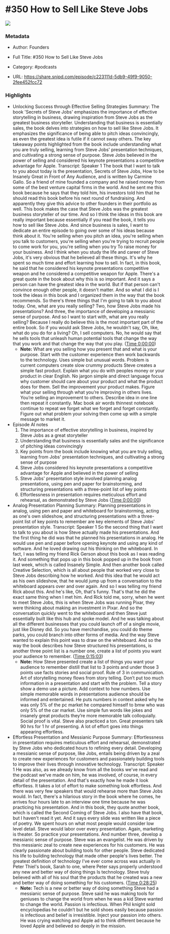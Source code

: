# #350 How to Sell Like Steve Jobs

![](https://wsrv.nl/?url=https%3A%2F%2Fimage.simplecastcdn.com%2Fimages%2F57933a1d-c5a9-4040-9aca-e766ae2ec0eb%2F721c2dd0-f766-4405-a701-dcd9179d4a5b%2F3000x3000%2F1495013501artwork.jpg%3Faid%3Drss_feed&w=100&h=100)

### Metadata

- Author: Founders
- Full Title: #350 How to Sell Like Steve Jobs
- Category: #podcasts



- URL: https://share.snipd.com/episode/c223111d-5db9-49f9-9050-2fee452fcc72

### Highlights

- Unlocking Success through Effective Selling Strategies
  Summary:
  The book 'Secrets of Steve Jobs' emphasizes the importance of effective storytelling in business, drawing inspiration from Steve Jobs as the greatest business storyteller.
  Understanding that business is essentially sales, the book delves into strategies on how to sell like Steve Jobs. It emphasizes the significance of being able to pitch ideas convincingly, as even the greatest idea is futile if it cannot sway others.
  The key takeaway points highlighted from the book include understanding what you are truly selling, learning from Steve Jobs' presentation techniques, and cultivating a strong sense of purpose.
  Steve Jobs believed in the power of selling and considered his keynote presentations a competitive advantage for Apple.
  Transcript:
  Speaker 1
  The book that I want to talk to you about today is the presentation, Secrets of Steve Jobs, How to be Insanely Great in Front of Any Audience, and is written by Carmine Gallo. So a friend of mine founded a company and he raised money from some of the best venture capital firms in the world. And he sent me this book because he says that they told him, his investors told him that he should read this book before his next round of fundraising. And apparently they give this advice to other founders in their portfolio as well. This book makes the case that Steve Jobs was the greatest business storyteller of our time. And so I think the ideas in this book are really important because essentially if you read the book, it tells you how to sell like Steve Jobs. And since business is sales, I want to dedicate an entire episode to going over some of his ideas because think about it. You're selling when you pitch an idea, you're selling when you talk to customers, you're selling when you're trying to recruit people to come work for you, you're selling when you try To raise money for your business. And I think when you study the life and career of Steve Jobs, it's very obvious that he believed all these things. It's why he spent so much time and effort learning how to sell. In fact, in this book, he said that he considered his keynote presentations competitive weapon and he considered a competitive weapon for Apple. There's a great quote in the book about why this is so important. And it says a person can have the greatest idea in the world. But if that person can't convince enough other people, it doesn't matter. And so what I did is I took the ideas in this book and I organized them in the way that the book recommends. So there's three things that I'm going to talk to you about today. One, what are you really selling? Two, how Steve Jobs made his presentations? And three, the importance of developing a messianic sense of purpose. And so I want to start with, what are you really selling? Because I really do believe this is the most important part of the entire book. So if you would ask Steve Jobs, he wouldn't say, Oh, like, what do you do for a living? Oh, I sell computers. No, he would say that he sells tools that unleash human potential tools that change the way that you work and that change the way that you play. ([Time 0:00:00](https://share.snipd.com/snip/34737413-2fdc-4366-a260-e27e8c3bd7cc))
    - **Note:** What are you selling how you present that and what is your purpose. Start with the customer experience then work backwards to the technology. Uses simple but unusual words. Problem is current computers create slow crummy products Steve creates a simple fast product. Explain what you do with peoples money or your product in clear English. No jargon simple and direct language focus why customer should care about your product and what the product does for them. Sell the improvement your product makes. Figure what your selling through what you’re improving in others lives. You’re selling an improvement to others. Describe idea in one line then repeat it constantly. Mac book air words thinnest notebook continue to repeat we forget what we forget and forget constantly. Figure out what problem your solving then come up with a simple message to market it.
- Episode AI notes
  1. The importance of effective storytelling in business, inspired by Steve Jobs as a great storyteller
  2. Understanding that business is essentially sales and the significance of pitching ideas convincingly
  3. Key points from the book include knowing what you are truly selling, learning from Jobs' presentation techniques, and cultivating a strong sense of purpose
  4. Steve Jobs considered his keynote presentations a competitive advantage for Apple and believed in the power of selling
  5. Steve Jobs' presentation style involved planning analog presentations, using pen and paper for brainstorming, and structuring presentations with a three-point list of key points
  6. Effortlessness in presentation requires meticulous effort and rehearsal, as demonstrated by Steve Jobs ([Time 0:00:00](https://share.snipd.com/episode-takeaways/5d5865da-0364-4dd3-a530-ccd39f19f65b))
- Analog Presentation Planning
  Summary:
  Planning presentations in analog, using pen and paper and whiteboard for brainstorming, acting as one's own slideshow, and structuring presentations with a three-point list of key points to remember are key elements of Steve Jobs' presentation style.
  Transcript:
  Speaker 1
  So the second thing that I want to talk to you about is how Steve actually made his presentations. And the first thing he did was that he planned his presentations in analog. He would use pen and paper before opening keynote and using any kind of software. And he loved drawing out his thinking on the whiteboard. In fact, I was telling my friend Rick Gerson about this book as I was reading it. And something that pops up in this book popped up in the book from last week, which is called Insanely Simple. And then another book called Creative Selection, which is all about people that worked very close to Steve Jobs describing how he worked. And this idea that he would act as his own slideshow, that he would jump up from a conversation to the whiteboard appears over and over again. And so I was telling my friend Rick about this. And he's like, Oh, that's funny. That's that he did the exact same thing when I met him. And Rick told me, sorry, when he went to meet Steve Jobs, this is when Steve Jobs was running Pixar, they were thinking about making an investment in Pixar. And so the conversation quickly went to the whiteboard and then Steve just essentially built like this hub and spoke model. And he was talking about all the different businesses that you could launch off of a single movie, just like Disney did. So you have merchandise, you could do theme parks, you could branch into other forms of media. And the way Steve wanted to explain this point was to draw on the whiteboard. And so the way the book describes how Steve structured his presentations, is another three point list is a number one, create a list of points you want your audience to remember. ([Time 0:15:03](https://share.snipd.com/snip/ee387de8-3216-4f77-b1aa-9d3dcf5180a1))
    - **Note:** How Steve presented create a list of things you want your audience to remember distill that list to 3 points and under those 3 points use facts stories and social proof. Rule of 3 in communication. Art of storytelling money flows from story telling. Don’t put too much information in a presentation and start with the problem. Tell a story show a demo use a picture. Add context to how numbers. Use simple memorable words in presentations audience should be informed and entertained. He puts numbers in context asked why he was only 5% of the pc market he compared himself to bmw who was only 5% of the car market. Use simple fun words like jokes and insanely great products they’re more memorable talk colloquially. Social proof is vital. Steve also practiced a ton. Great presenters talk 90 hrs for 1 hr of presenting. A lot of effort goes into things appearing effortless.
- Effortless Presentation and Messianic Purpose
  Summary:
  Effortlessness in presentation requires meticulous effort and rehearsal, demonstrated by Steve Jobs who dedicated hours to refining every detail.
  Developing a messianic sense of purpose, like Jobs, entails being driven by a zeal to create new experiences for customers and passionately building tools to improve their lives through innovative technology.
  Transcript:
  Speaker 1
  He was also, as we already know from all the books we've read and the podcast we've made on him, he was involved, of course, in every detail of the presentation. And that's exactly how he made it look effortless. It takes a lot of effort to make something look effortless. And there was very few speakers that would rehearse more than Steve Jobs would. In fact, there's a hilarious story in the book where he comes, he arrives four hours late to an interview one time because he was practicing his presentation. And in this book, they quote another book, which is called the Second Coming of Steve Jobs. I also have that book, but I haven't read it yet. And it says every slide was written like a piece of poetry. We spent hours on what most people would consider low level detail. Steve would labor over every presentation. Again, marketing is theater. So practice your presentations. And number three, develop a messianic sense of purpose. Steve was an evangelist. He was driven by this messianic zeal to create new experiences for his customers. He was clearly passionate about building tools for other people. Steve dedicated his life to building technology that made other people's lives better. The greatest definition of technology I've ever come across was actually in Peter Thiel's book, Sarah to one, where Peter says properly understood any new and better way of doing things Is technology. Steve truly believed with all of his soul that the products that he created was a new and better way of doing something for his customers. ([Time 0:28:25](https://share.snipd.com/snip/443cb0c3-c673-43b3-87a6-060a6f4d174c))
    - **Note:** Tech is a new or better way of doing something Steve had a messianic sense of purpose. Steve said he was making tools for geniuses to change the world from when he was a kid Steve wanted to change the world. Passion is infectious. When Phil knight sold encyclopedias he couldn’t but he sold shoes easily because passion is infectious and belief is irresistible. Inject your passion into others. He was crying watching and Apple ad to think different because he loved Apple and believed so deeply in the mission.
